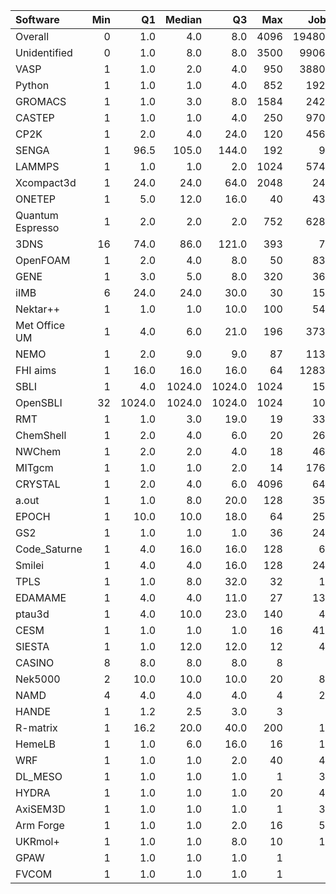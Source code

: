 | Software         |   Min |     Q1 |   Median |     Q3 |   Max |   Jobs |     Nodeh |   PercentUse |       kWh |   PercentEnergy |   Users |   Projects |
|:-----------------|------:|-------:|---------:|-------:|------:|-------:|----------:|-------------:|----------:|----------------:|--------:|-----------:|
| Overall          |     0 |    1.0 |      4.0 |    8.0 |  4096 | 194800 | 4749067.5 |        100.0 | 1553979.6 |           100.0 |     764 |        122 |
| Unidentified     |     0 |    1.0 |      8.0 |    8.0 |  3500 |  99062 | 1866675.9 |         39.3 |  575426.7 |            37.0 |     639 |        108 |
| VASP             |     1 |    1.0 |      2.0 |    4.0 |   950 |  38806 |  722480.0 |         15.2 |  254850.1 |            16.4 |     120 |         11 |
| Python           |     1 |    1.0 |      1.0 |    4.0 |   852 |   1929 |  448007.4 |          9.4 |   52767.5 |             3.4 |      44 |         20 |
| GROMACS          |     1 |    1.0 |      3.0 |    8.0 |  1584 |   2426 |  312635.5 |          6.6 |  117922.6 |             7.6 |      29 |          8 |
| CASTEP           |     1 |    1.0 |      1.0 |    4.0 |   250 |   9702 |  185950.7 |          3.9 |   61662.3 |             4.0 |      38 |          7 |
| CP2K             |     1 |    2.0 |      4.0 |   24.0 |   120 |   4563 |  154681.5 |          3.3 |   57527.3 |             3.7 |      49 |         11 |
| SENGA            |     1 |   96.5 |    105.0 |  144.0 |   192 |     92 |  144343.7 |          3.0 |   75981.3 |             4.9 |       5 |          5 |
| LAMMPS           |     1 |    1.0 |      1.0 |    2.0 |  1024 |   5748 |  127943.0 |          2.7 |   54740.6 |             3.5 |      51 |         19 |
| Xcompact3d       |     1 |   24.0 |     24.0 |   64.0 |  2048 |    246 |   86065.2 |          1.8 |   32082.8 |             2.1 |      14 |          7 |
| ONETEP           |     1 |    5.0 |     12.0 |   16.0 |    40 |    438 |   68024.6 |          1.4 |   26069.6 |             1.7 |       9 |          2 |
| Quantum Espresso |     1 |    2.0 |      2.0 |    2.0 |   752 |   6283 |   65878.2 |          1.4 |   29872.7 |             1.9 |      16 |          7 |
| 3DNS             |    16 |   74.0 |     86.0 |  121.0 |   393 |     74 |   65797.6 |          1.4 |   26265.7 |             1.7 |       2 |          1 |
| OpenFOAM         |     1 |    2.0 |      4.0 |    8.0 |    50 |    832 |   54891.0 |          1.2 |   20253.7 |             1.3 |      25 |         13 |
| GENE             |     1 |    3.0 |      5.0 |    8.0 |   320 |    367 |   48238.7 |          1.0 |   21442.7 |             1.4 |       4 |          3 |
| iIMB             |     6 |   24.0 |     24.0 |   30.0 |    30 |    152 |   48064.3 |          1.0 |   18917.6 |             1.2 |       2 |          2 |
| Nektar++         |     1 |    1.0 |      1.0 |   10.0 |   100 |    548 |   39833.3 |          0.8 |   15776.6 |             1.0 |       7 |          2 |
| Met Office UM    |     1 |    4.0 |      6.0 |   21.0 |   196 |   3736 |   39751.6 |          0.8 |   12883.8 |             0.8 |      23 |          3 |
| NEMO             |     1 |    2.0 |      9.0 |    9.0 |    87 |   1139 |   31758.8 |          0.7 |   10772.8 |             0.7 |      18 |          2 |
| FHI aims         |     1 |   16.0 |     16.0 |   16.0 |    64 |  12839 |   29468.5 |          0.6 |    9949.6 |             0.6 |      15 |          3 |
| SBLI             |     1 |    4.0 |   1024.0 | 1024.0 |  1024 |    151 |   27980.3 |          0.6 |   12114.5 |             0.8 |       4 |          3 |
| OpenSBLI         |    32 | 1024.0 |   1024.0 | 1024.0 |  1024 |    102 |   27921.0 |          0.6 |   12093.3 |             0.8 |       2 |          2 |
| RMT              |     1 |    1.0 |      3.0 |   19.0 |    19 |    338 |   23217.5 |          0.5 |    8062.3 |             0.5 |       3 |          1 |
| ChemShell        |     1 |    2.0 |      4.0 |    6.0 |    20 |    267 |   22221.0 |          0.5 |    9559.1 |             0.6 |       7 |          2 |
| NWChem           |     1 |    2.0 |      2.0 |    4.0 |    18 |    461 |   19528.8 |          0.4 |    6729.4 |             0.4 |       7 |          5 |
| MITgcm           |     1 |    1.0 |      1.0 |    2.0 |    14 |   1768 |   17854.0 |          0.4 |    7173.5 |             0.5 |      10 |          3 |
| CRYSTAL          |     1 |    2.0 |      4.0 |    6.0 |  4096 |    642 |   16190.7 |          0.3 |    5686.5 |             0.4 |       5 |          3 |
| a.out            |     1 |    1.0 |      8.0 |   20.0 |   128 |    354 |   15742.5 |          0.3 |    5496.1 |             0.4 |       9 |          7 |
| EPOCH            |     1 |   10.0 |     10.0 |   18.0 |    64 |    250 |   13617.4 |          0.3 |    4762.0 |             0.3 |       5 |          1 |
| GS2              |     1 |    1.0 |      1.0 |    1.0 |    36 |    245 |   13038.4 |          0.3 |    5531.0 |             0.4 |       4 |          2 |
| Code_Saturne     |     1 |    4.0 |     16.0 |   16.0 |   128 |     68 |   10963.4 |          0.2 |    4315.4 |             0.3 |       5 |          3 |
| Smilei           |     1 |    4.0 |      4.0 |   16.0 |   128 |    247 |    7642.8 |          0.2 |    2083.4 |             0.1 |       3 |          1 |
| TPLS             |     1 |    1.0 |      8.0 |   32.0 |    32 |     19 |    6924.4 |          0.1 |    2324.2 |             0.1 |       2 |          2 |
| EDAMAME          |     1 |    4.0 |      4.0 |   11.0 |    27 |    130 |    5578.7 |          0.1 |    2182.5 |             0.1 |       2 |          1 |
| ptau3d           |     1 |    4.0 |     10.0 |   23.0 |   140 |     47 |    2411.7 |          0.1 |     734.9 |             0.0 |       2 |          1 |
| CESM             |     1 |    1.0 |      1.0 |    1.0 |    16 |    410 |    1418.4 |          0.0 |     477.7 |             0.0 |      16 |          2 |
| SIESTA           |     1 |    1.0 |     12.0 |   12.0 |    12 |     47 |    1418.4 |          0.0 |     472.5 |             0.0 |       3 |          1 |
| CASINO           |     8 |    8.0 |      8.0 |    8.0 |     8 |      6 |     868.5 |          0.0 |     353.6 |             0.0 |       1 |          1 |
| Nek5000          |     2 |   10.0 |     10.0 |   10.0 |    20 |     80 |     800.5 |          0.0 |     342.7 |             0.0 |       1 |          1 |
| NAMD             |     4 |    4.0 |      4.0 |    4.0 |     4 |     26 |     317.1 |          0.0 |     124.8 |             0.0 |       1 |          1 |
| HANDE            |     1 |    1.2 |      2.5 |    3.0 |     3 |      6 |     264.4 |          0.0 |      72.8 |             0.0 |       1 |          1 |
| R-matrix         |     1 |   16.2 |     20.0 |   40.0 |   200 |     12 |     193.4 |          0.0 |      58.7 |             0.0 |       1 |          1 |
| HemeLB           |     1 |    1.0 |      6.0 |   16.0 |    16 |     15 |     147.3 |          0.0 |      79.7 |             0.0 |       1 |          1 |
| WRF              |     1 |    1.0 |      1.0 |    2.0 |    40 |     42 |      85.4 |          0.0 |      31.1 |             0.0 |       3 |          2 |
| DL_MESO          |     1 |    1.0 |      1.0 |    1.0 |     1 |     36 |      73.9 |          0.0 |      24.8 |             0.0 |       1 |          1 |
| HYDRA            |     1 |    1.0 |      1.0 |    1.0 |    20 |     42 |      45.1 |          0.0 |      10.5 |             0.0 |       5 |          5 |
| AxiSEM3D         |     1 |    1.0 |      1.0 |    1.0 |     1 |     34 |      21.2 |          0.0 |       6.6 |             0.0 |       1 |          1 |
| Arm Forge        |     1 |    1.0 |      1.0 |    2.0 |    16 |     51 |       9.3 |          0.0 |       2.3 |             0.0 |       6 |          6 |
| UKRmol+          |     1 |    1.0 |      1.0 |    8.0 |    10 |     17 |       2.9 |          0.0 |       0.7 |             0.0 |       1 |          1 |
| GPAW             |     1 |    1.0 |      1.0 |    1.0 |     1 |      5 |       0.4 |          0.0 |       0.1 |             0.0 |       1 |          1 |
| FVCOM            |     1 |    1.0 |      1.0 |    1.0 |     1 |      2 |       0.1 |          0.0 |       0.0 |             0.0 |       1 |          1 |